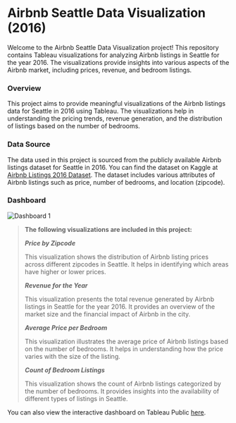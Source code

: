# Airbnb Seattle Data Visualization (2016)
Welcome to the Airbnb Seattle Data Visualization project! This repository contains Tableau visualizations for analyzing Airbnb listings in Seattle for the year 2016. The visualizations provide insights into various aspects of the Airbnb market, including prices, revenue, and bedroom listings.


### Overview

This project aims to provide meaningful visualizations of the Airbnb listings data for Seattle in 2016 using Tableau. The visualizations help in understanding the pricing trends, revenue generation, and the distribution of listings based on the number of bedrooms.

### Data Source

The data used in this project is sourced from the publicly available Airbnb listings dataset for Seattle in 2016. You can find the dataset on Kaggle at [Airbnb Listings 2016 Dataset](https://www.kaggle.com/datasets/alexanderfreberg/airbnb-listings-2016-dataset). The dataset includes various attributes of Airbnb listings such as price, number of bedrooms, and location (zipcode).

### Dashboard

![Dashboard 1](https://github.com/Marikalis/Tableau_Viz/assets/63310952/e77e0ce1-5133-4275-9a8e-8dba20b23e15)

> **The following visualizations are included in this project:**
> 
> ***Price by Zipcode***
> 
> This visualization shows the distribution of Airbnb listing prices across different zipcodes in Seattle. It helps in identifying which areas have higher or lower prices.
> 
> ***Revenue for the Year***
> 
> This visualization presents the total revenue generated by Airbnb listings in Seattle for the year 2016. It provides an overview of the market size and the financial impact of Airbnb in the city.
> 
> ***Average Price per Bedroom***
> 
> This visualization illustrates the average price of Airbnb listings based on the number of bedrooms. It helps in understanding how the price varies with the size of the listing.
> 
> ***Count of Bedroom Listings***
> 
> This visualization shows the count of Airbnb listings categorized by the number of bedrooms. It provides insights into the availability of different types of listings in Seattle.

You can also view the interactive dashboard on Tableau Public [here](https://public.tableau.com/app/profile/maria.lisitskaya/viz/AirBnB_Project_17166628645560/Dashboard1).
